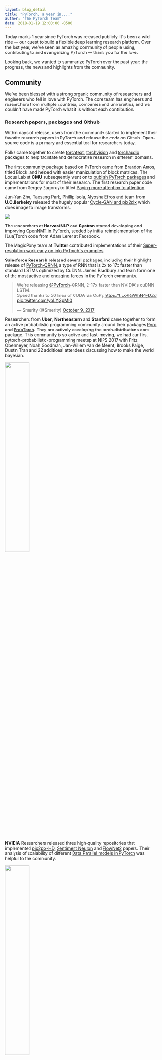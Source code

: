 ```yaml
---
layout: blog_detail
title: "PyTorch, a year in...."
author: "The PyTorch Team"
date: 2018-01-19 12:00:00 -0500
---
```


Today marks 1 year since PyTorch was released publicly. It's been a wild ride — our quest to build a flexible deep learning research platform. Over the last year, we've seen an amazing community of people using, contributing to and evangelizing PyTorch — thank you for the love.

Looking back, we wanted to summarize PyTorch over the past year: the progress, the news and highlights from the community.

## Community

We've been blessed with a strong organic community of researchers and engineers who fell in love with PyTorch. The core team has engineers and researchers from multiple countries, companies and universities, and we couldn't have made PyTorch what it is without each contribution.


### Research papers, packages and Github

Within days of release, users from the community started to implement their favorite research papers in PyTorch and release the code on Github. Open-source code is a primary and essential tool for researchers today.

Folks came together to create [torchtext](https://github.com/pytorch/text), [torchvision](https://github.com/pytorch/vision) and [torchaudio](https://github.com/pytorch/audio) packages to help facilitate and democratize research in different domains.

The first community package based on PyTorch came from Brandon Amos, [titled Block](https://twitter.com/brandondamos/status/828652480573607937), and helped with easier manipulation of block matrices. The Locus Lab at **CMU** subsequently went on to [publish PyTorch packages](https://github.com/locuslab) and implementations for most of their research. The first research paper code came from Sergey Zagoruyko titled [Paying more attention to attention](https://twitter.com/PyTorch/status/822561885744726016).

Jun-Yan Zhu, Taesung Park, Phillip Isola, Alyosha Efros and team from **U.C.Berkeley** released the hugely popular [Cycle-GAN and pix2pix](https://github.com/junyanz/pytorch-CycleGAN-and-pix2pix) which does image to image transforms.

<div class="text-center">
  <img src="{{ site.url }}/assets/images/horse2zebra.gif">
</div>

The researchers at **HarvardNLP** and **Systran** started developing and improving [OpenNMT in PyTorch](https://github.com/OpenNMT/OpenNMT-py), seeded by initial reimplementation of the [Lua]Torch code from Adam Lerer at Facebook.

The MagicPony team at **Twitter** contributed implementations of their [Super-resolution work early on into PyTorch's examples](https://twitter.com/Rob_Bishop/status/821793080877588480).

**Salesforce Research** released several packages, including their highlight release of [PyTorch-QRNN](https://twitter.com/Smerity/status/917472260851560448), a type of RNN that is 2x to 17x faster than standard LSTMs optimized by CuDNN. James Bradbury and team form one of the most active and engaging forces in the PyTorch community.

<blockquote class="twitter-tweet" data-lang="en"><p lang="en" dir="ltr">We&#39;re releasing <a href="https://twitter.com/PyTorch?ref_src=twsrc%5Etfw">@PyTorch</a>-QRNN, 2-17x faster than NVIDIA&#39;s cuDNN LSTM.<br>Speed thanks to 50 lines of CUDA via CuPy.<a href="https://t.co/KaWhN4yDZd">https://t.co/KaWhN4yDZd</a> <a href="https://t.co/yoLYj3pMI0">pic.twitter.com/yoLYj3pMI0</a></p>&mdash; Smerity (@Smerity) <a href="https://twitter.com/Smerity/status/917472260851560448?ref_src=twsrc%5Etfw">October 9, 2017</a></blockquote>
<script async src="https://platform.twitter.com/widgets.js" charset="utf-8"></script>

Researchers from **Uber**, **Northeastern** and **Stanford** came together to form an active probabilistic programming community around their packages [Pyro](http://pyro.ai/) and [ProbTorch](https://github.com/probtorch/probtorch). They are actively developing the torch.distributions core package. This community is so active and fast-moving, we had our first pytorch-probabilistic-programming meetup at NIPS 2017 with Fritz Obermeyer, Noah Goodman, Jan-Willem van de Meent, Brooks Paige, Dustin Tran and 22 additional attendees discussing how to make the world bayesian.

<div class="text-center">
  <img src="{{ site.url }}/assets/images/probpackages.png" width="40%">
</div>

**NVIDIA** Researchers released three high-quality repositories that implemented [pix2pix-HD](https://github.com/NVIDIA/pix2pixHD), [Sentiment Neuron](https://github.com/NVIDIA/sentiment-discovery) and [FlowNet2](https://github.com/NVIDIA/flownet2-pytorch) papers. Their analysis of scalability of different [Data Parallel models in PyTorch](https://github.com/NVIDIA/sentiment-discovery/blob/master/analysis/scale.md) was helpful to the community.

<div class="text-center">
  <img src="{{ site.url }}/assets/images/sentiment.png" width="40%">
</div>

The Allen Institute for AI released [AllenNLP](http://allennlp.org/) which includes several state-of-the-art models in NLP — reference implementations and easy to use [web demos](http://demo.allennlp.org/machine-comprehension) for standard NLP tasks.

<div class="text-center">
  <img src="{{ site.url }}/assets/images/allennlp.png" width="40%">
</div>

We also had our first Kaggle winning team grt123 in July. They won the DataScience Bowl 2017 on Lung Cancer detection and [subsequently released their PyTorch implementations](https://twitter.com/PyTorch/status/881573658166267904).

On the visualization front, Tzu-Wei Huang implemented a [TensorBoard-PyTorch plugin](https://github.com/lanpa/tensorboard-pytorch) and Facebook AI Research released PyTorch compatibility for their [visdom](https://github.com/facebookresearch/visdom) visualization package.

<div class="text-center">
  <img src='{{ site.url }}/assets/images/tensorboard_model.png' width='40%'/>
  <img src='{{ site.url }}/assets/images/visdom.png' width='40%'/>
</div>

Lastly, **Facebook AI Research** released several projects such as [ParlAI, fairseq-py, VoiceLoop and FaderNetworks](https://github.com/facebookresearch/) that implemented cutting-edge models and interfaced datasets in multiple domains.

There are countless good projects that we haven't highlighted for the lack of space, you can find a curated list [here](https://github.com/soumith?tab=stars).

We would also like to give a huge shout-out to folks who actively help others out on the Forums, especially [ptrblck](https://discuss.pytorch.org/u/ptrblck/summary), [jpeg729](https://discuss.pytorch.org/u/jpeg729/summary), [QuantScientist](https://discuss.pytorch.org/u/quantscientist/summary), [albanD](https://discuss.pytorch.org/u/alband/summary), [Thomas Viehmann](https://discuss.pytorch.org/u/tom/summary) and [chenyuntc](https://discuss.pytorch.org/u/chenyuntc/summary). You are providing an invaluable service, thank you so much!

## Metrics

In terms of sheer numbers,

* 87,769 lines of Python code on github that [import torch](https://github.com/search?l=Python&q=import+torch&type=Code)
* [3,983 repositories on Github that mention PyTorch in their name or description](https://github.com/search?q=pytorch&type=Repositories)
* More than half a million downloads of PyTorch binaries. 651,916 to be precise.
* **5,400 users** wrote **21,500 posts** discussing 5,200 topics on our forums discuss.pytorch.org (http://discuss.pytorch.org/)
* 131 mentions of PyTorch on Reddit's /r/machinelearning since the day of release. In the same period, TensorFlow was mentioned 255 times.


### Research Metrics

PyTorch is a research-focused framework. So one of the metrics of interest is to see the usage of PyTorch in machine learning research papers.


* In the recent ICLR2018 conference submissions, PyTorch was mentioned in **87 papers**, compared to TensorFlow at 228 papers, Keras at 42 papers, Theano and Matlab at 32 papers.

* [Monthly arxiv.org mentions for frameworks](https://twitter.com/fchollet/status/951828914103402497) had PyTorch at 72 mentions, with TensorFlow at 273 mentions, Keras at 100 mentions, Caffe at 94 mentions and Theano at 53 mentions.

## Courses, Tutorials and Books

When we released PyTorch, we had good API documentation, but our tutorials were limited to a few ipython notebooks — helpful, but not good enough.

[Sasank Chilamkurthy](https://github.com/chsasank) took it upon himself to revamp the tutorials into the [beautiful website](http://pytorch.org/tutorials/) that it is today.

<div class="text-center">
  <img src="{{ site.url }}/assets/images/blog_combined_tutorials.png" width="40%">
</div>

[Sean Robertson](https://github.com/spro/practical-pytorch) and [Justin Johnson](https://github.com/jcjohnson/pytorch-examples) wrote great new tutorials — in NLP, and to learn by example. [Yunjey Choi](https://github.com/yunjey/pytorch-tutorial) wrote a beautiful tutorial where most models were implemented in 30 lines or less.
Each new tutorial helped users find their way faster, with different approaches to learning.

[Goku Mohandas and Delip Rao](https://twitter.com/PyTorch/status/888500355943641088) switched the code content of their book-in-progress to use PyTorch.

We've seen quite a few university machine learning courses being taught with PyTorch as the primary tool, such as Harvard's [CS287](https://harvard-ml-courses.github.io/cs287-web/). Taking it one step further and democratizing learning, we had three online courses pop up that teach using PyTorch.

- **Fast.ai's** “Deep Learning for Coders” is a popular online course. In September, Jeremy and Rachel [announced that the next fast.ai courses will be nearly entirely based on PyTorch](http://www.fast.ai/2017/09/08/introducing-pytorch-for-fastai/).
- Ritchie Ng, a researcher with ties to NUS Singapore and Tsinghua released [a Udemy course](https://www.udemy.com/practical-deep-learning-with-pytorch/) titled Practical Deep Learning with PyTorch.
- Sung Kim from HKUST released an [online course on Youtube](https://www.youtube.com/playlist?list=PLlMkM4tgfjnJ3I-dbhO9JTw7gNty6o_2m) that was aimed towards a general audience, titled: “PyTorch Zero to All”.


## Engineering

Over the last year we implemented multiple features, improved performance across the board and fixed lots of bugs. A full list of the work we've done is found in our [release notes](https://github.com/pytorch/pytorch/releases).
Here are highlights from our work over the last year:

## Higher-order gradients

 With the release of several papers that implement penalties of gradients and with ongoing research in 2nd order gradient methods, this was an essential and sought-after feature. In August, we implemented a generalized interface that can take n-th order derivatives and increased the coverage of functions that support higher-order gradients over time, such that at the moment of writing almost all ops support this.


## Distributed PyTorch

In August, we released a small distributed package that followed the highly popular MPI-collective approach. The package has multiple backends such as TCP, MPI, Gloo and NCCL2 to support various types of CPU/GPU collective operations and use-cases, and integrates distributed technologies such as Infiniband and RoCE. Distributed is hard, and we had bugs in the initial iteration. Over subsequent releases, we made the package more stable and improved performance.

## Closer to NumPy

One of the biggest demands from users were NumPy features that they were familiar with. Features such as Broadcasting and Advanced Indexing are convenient and save users a lot of verbosity. We implemented these features and started to align our API to be closer to NumPy. Over time, we expect to get closer and closer to NumPy's API where appropriate.

## Sparse Tensors

In March, we released a small package supporting sparse Tensors and in May we released CUDA support for the sparse package. The package is small and limited in functionality, and is used for implementing Sparse Embeddings and commonly used sparse paradigms in deep learning. This package is still small in scope and there's demand to expand it — if you are interested in working on expanding the sparse package, reach out to us on our [Discussion Boards](https://discuss.pytorch.org/)


## Performance

Performance is always an ongoing battle, especially for PyTorch which is a dynamic framework that wants to maximize flexibility. Over the last year, we've improved performance across board, from our core Tensor library to the neural network operators, writing faster micro-optimized across board.

* We've added specialized AVX and AVX2 intrinsics for Tensor operations
* Wrote faster GPU kernels for frequent workloads like concatenation and Softmax (among many other things)
* Rewrote the code for several neural network operators (too many to list), but notably nn.Embedding and group convolutions.

**Reducing framework overhead by 10x across board**

Since PyTorch is a dynamic graph framework, we create a new graph on the fly at every iteration of a training loop. Hence, the framework overhead has to be low, or the workload has to be large enough that the framework overhead is hidden. In August, the authors of DyNet (Graham Neubig and team) showcased that it's much faster than PyTorch on small NLP models. This was an interesting challenge, we didn't realize that models of those sizes were being trained. In a multi-month (and ongoing) effort, we embarked upon a significant rewrite of PyTorch internals that reduced the framework overhead from more than 10 microseconds per operator execution to as little as 1 microsecond.

**ATen**

As we embarked upon a redesign of the PyTorch internals, we built the [ATen C++11](https://github.com/pytorch/pytorch/tree/master/aten) library that now powers all of the PyTorch backend. ATen has an API that mirrors PyTorch's Python API, which makes it a convenient C++ library for Tensor computation. ATen can be built and used independently of PyTorch.

## Exporting models to production — ONNX Support and the JIT compiler

One of the common requests we've received was to export PyTorch models to another framework. Users engaged in a rapid research cycle in PyTorch and when they were done, they wanted to ship it to larger projects with C++ only requirements.

With this in mind, we built a tracer for PyTorch — which can export PyTorch models into an intermediate representation.
The subsequent trace can be either used to run the current PyTorch model more efficiently (by running optimization passes on it), or be converted to the [ONNX](http://onnx.ai/) format to be shipped to other frameworks such as Caffe2, MXNet, TensorFlow and others or directly to the hardware accelerated libraries like CoreML or TensorRT. Over the next year, you will hear more about the JIT compiler for performance improvements.


## Users being funny :)

Our users express their support in funny ways, made us laugh, thanks for this :)

<blockquote class="twitter-tweet" data-lang="en"><p lang="en" dir="ltr">I&#39;ve been using PyTorch a few months now and I&#39;ve never felt better. I have more energy. My skin is clearer. My eye sight has improved.</p>&mdash; Andrej Karpathy (@karpathy) <a href="https://twitter.com/karpathy/status/868178954032513024?ref_src=twsrc%5Etfw">May 26, 2017</a></blockquote>
<script async src="https://platform.twitter.com/widgets.js" charset="utf-8"></script>

<blockquote class="twitter-tweet" data-lang="en"><p lang="en" dir="ltr">Talk to your doctor to find out if PyTorch is right for you.</p>&mdash; Sean Robertson (@sprobertson) <a href="https://twitter.com/sprobertson/status/868180795000750080?ref_src=twsrc%5Etfw">May 26, 2017</a></blockquote>
<script async src="https://platform.twitter.com/widgets.js" charset="utf-8"></script>

<blockquote class="twitter-tweet" data-lang="en"><p lang="en" dir="ltr">PyTorch gave me so much life that my skin got cleared, my grades are up, my bills are paid and my crops are watered.</p>&mdash; Adam Will ð️‍ð (@adam_will_do_it) <a href="https://twitter.com/adam_will_do_it/status/868179679483764736?ref_src=twsrc%5Etfw">May 26, 2017</a></blockquote>
<script async src="https://platform.twitter.com/widgets.js" charset="utf-8"></script>

<blockquote class="twitter-tweet" data-lang="en"><p lang="en" dir="ltr">So have I! But my hair is also shiner and I&#39;ve lost weight. <a href="https://twitter.com/PyTorch?ref_src=twsrc%5Etfw">@PyTorch</a> for the win. <a href="https://t.co/qgU4oIOB4K">https://t.co/qgU4oIOB4K</a></p>&mdash; Mariya (@thinkmariya) <a href="https://twitter.com/thinkmariya/status/868181991212044288?ref_src=twsrc%5Etfw">May 26, 2017</a></blockquote>
<script async src="https://platform.twitter.com/widgets.js" charset="utf-8"></script>
